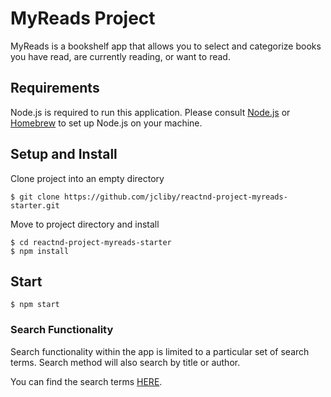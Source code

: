 # MyReads Project

MyReads is a bookshelf app that allows you to select and categorize books you have read, are currently reading, or want to read.

## Requirements

Node.js is required to run this application. Please consult [Node.js](https://nodejs.org/en/) or [Homebrew](https://brew.sh/) to set up Node.js on your machine.

## Setup and Install

Clone project into an empty directory

```
$ git clone https://github.com/jcliby/reactnd-project-myreads-starter.git
```

Move to project directory and install

```
$ cd reactnd-project-myreads-starter
$ npm install
```

## Start

```
$ npm start
```

### Search Functionality

Search functionality within the app is limited to a particular set of search terms. Search method will also search by title or author.

You can find the search terms [HERE](https://github.com/udacity/reactnd-project-myreads-starter/blob/master/SEARCH_TERMS.md).
